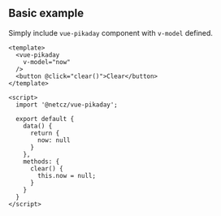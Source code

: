 ## Basic example

Simply include `vue-pikaday` component with `v-model` defined.

<ClientOnly>
  <basic-example />
</ClientOnly>

```vue
<template>
  <vue-pikaday
    v-model="now"
  />
  <button @click="clear()">Clear</button>
</template>

<script>
  import '@netcz/vue-pikaday';

  export default {
    data() {
      return {
        now: null
      }
    },
    methods: {
      clear() {
        this.now = null;
      }
    }
  }
</script>
```
